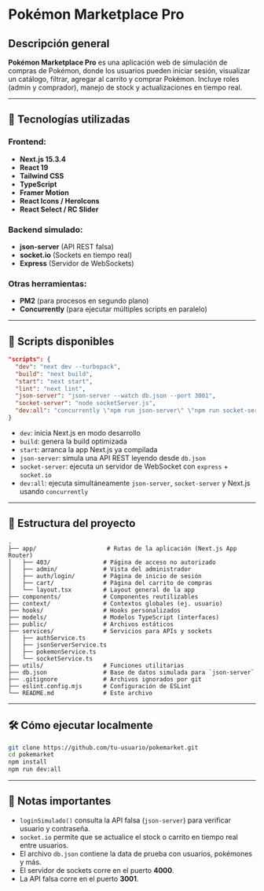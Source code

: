 # Pokémon Marketplace Pro

## Descripción general
**Pokémon Marketplace Pro** es una aplicación web de simulación de compras de Pokémon, donde los usuarios pueden iniciar sesión, visualizar un catálogo, filtrar, agregar al carrito y comprar Pokémon. Incluye roles (admin y comprador), manejo de stock y actualizaciones en tiempo real.

---

## 🚀 Tecnologías utilizadas

### Frontend:
- **Next.js 15.3.4**
- **React 19**
- **Tailwind CSS**
- **TypeScript**
- **Framer Motion**
- **React Icons / HeroIcons**
- **React Select / RC Slider**

### Backend simulado:
- **json-server** (API REST falsa)
- **socket.io** (Sockets en tiempo real)
- **Express** (Servidor de WebSockets)

### Otras herramientas:
- **PM2** (para procesos en segundo plano)
- **Concurrently** (para ejecutar múltiples scripts en paralelo)

---

## 🧪 Scripts disponibles

```json
"scripts": {
  "dev": "next dev --turbopack",
  "build": "next build",
  "start": "next start",
  "lint": "next lint",
  "json-server": "json-server --watch db.json --port 3001",
  "socket-server": "node socketServer.js",
  "dev:all": "concurrently \"npm run json-server\" \"npm run socket-server\" \"npm run dev\""
}
```

- `dev`: inicia Next.js en modo desarrollo
- `build`: genera la build optimizada
- `start`: arranca la app Next.js ya compilada
- `json-server`: simula una API REST leyendo desde `db.json`
- `socket-server`: ejecuta un servidor de WebSocket con `express` + `socket.io`
- `dev:all`: ejecuta simultáneamente `json-server`, `socket-server` y Next.js usando `concurrently`

---

## 🧱 Estructura del proyecto

```
.
├── app/                    # Rutas de la aplicación (Next.js App Router)
│   ├── 403/               # Página de acceso no autorizado
│   ├── admin/             # Vista del administrador
│   ├── auth/login/        # Página de inicio de sesión
│   ├── cart/              # Página del carrito de compras
│   └── layout.tsx         # Layout general de la app
├── components/            # Componentes reutilizables
├── context/               # Contextos globales (ej. usuario)
├── hooks/                 # Hooks personalizados
├── models/                # Modelos TypeScript (interfaces)
├── public/                # Archivos estáticos
├── services/              # Servicios para APIs y sockets
│   ├── authService.ts
│   ├── jsonServerService.ts
│   ├── pokemonService.ts
│   └── socketService.ts
├── utils/                 # Funciones utilitarias
├── db.json                # Base de datos simulada para `json-server`
├── .gitignore             # Archivos ignorados por git
├── eslint.config.mjs      # Configuración de ESLint
└── README.md              # Este archivo

```

---

## 🛠️ Cómo ejecutar localmente

```bash
git clone https://github.com/tu-usuario/pokemarket.git
cd pokemarket
npm install
npm run dev:all
```

---

## 🧠 Notas importantes

- `loginSimulado()` consulta la API falsa (`json-server`) para verificar usuario y contraseña.
- `socket.io` permite que se actualice el stock o carrito en tiempo real entre usuarios.
- El archivo `db.json` contiene la data de prueba con usuarios, pokémones y más.
- El servidor de sockets corre en el puerto **4000**.
- La API falsa corre en el puerto **3001**.
